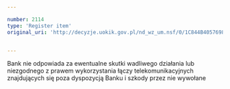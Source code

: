 ```yaml
---

number: 2114
type: 'Register item'
original_uri: 'http://decyzje.uokik.gov.pl/nd_wz_um.nsf/0/1C844B40576988F0C12577F50045C28C?OpenDocument'


---
```


Bank nie odpowiada za ewentualne skutki wadliwego działania lub niezgodnego z prawem wykorzystania łączy telekomunikacyjnych znajdujących się poza dyspozycją Banku i szkody przez nie wywołane
